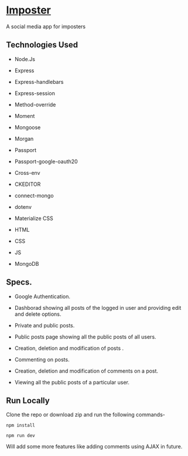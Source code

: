 # [Imposter](http://imposterr.herokuapp.com/)

A social media app for imposters

## Technologies Used

* Node.Js

* Express

* Express-handlebars

* Express-session

* Method-override

* Moment

* Mongoose

* Morgan

* Passport

* Passport-google-oauth20

* Cross-env

* CKEDITOR

* connect-mongo

* dotenv

* Materialize CSS

* HTML

* CSS

* JS

* MongoDB



## Specs.

* Google Authentication.

* Dashborad showing all posts of the logged in user and providing edit and delete options.

* Private and public posts.

* Public posts page showing all the public posts of all users.

* Creation, deletion and modification of posts .

* Commenting on posts.

* Creation, deletion and modification of comments on a post.

* Viewing all the public posts of a particular user.


## Run Locally


Clone the repo or download zip and run the following commands-

`npm install`

`npm run dev`

Will add some more features like adding comments using AJAX in future.
